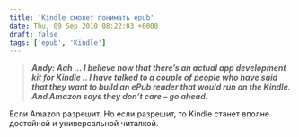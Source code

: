 ```yaml
---
title: 'Kindle сможет понимать epub'
date: Thu, 09 Sep 2010 08:22:03 +0000
draft: false
tags: ['epub', 'Kindle']
---
```


> _**Andy: Aah … I believe now that there’s an actual app development kit for Kindle .. I have talked to a couple of people who have said that they want to build an ePub reader that would run on the Kindle. And Amazon says they don’t care – go ahead.**_  

Если Amazon разрешит. Но если разрешит, то Kindle станет вполне достойной и универсальной читалкой.